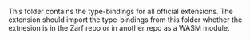 This folder contains the type-bindings for all official extensions. The extension should import the type-bindings from this folder whether the extnesion is in the Zarf repo or in another repo as a WASM module.
